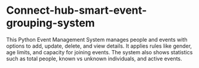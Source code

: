 # Connect-hub-smart-event-grouping-system
This Python Event Management System manages people and events with options to add, update, delete, and view details. It applies rules like gender, age limits, and capacity for joining events. The system also shows statistics such as total people, known vs unknown individuals, and active events.  

